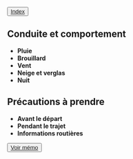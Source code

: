 <button class="button pbIndex"><a href="..">Index</a></button>

## Conduite et comportement

+ **Pluie**
+ **Brouillard**
+ **Vent**
+ **Neige et verglas**
+ **Nuit**


## Précautions à prendre

+ **Avant le départ**
+ **Pendant le trajet**
+ **Informations routières**


<button><a href="Fiche01_memo.html">Voir mémo</a></button>